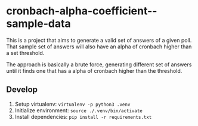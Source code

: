 # cronbach-alpha-coefficient--sample-data

This is a project that aims to generate a valid set of answers of a given poll. That sample set of answers will also have an alpha of cronbach higher than a set threshold.

The approach is basically a brute force, generating different set of answers until it finds one that has a alpha of cronbach higher than the threshold.

## Develop

1. Setup virtualenv: `virtualenv -p python3 .venv`
1. Initialize environment: `source ./.venv/bin/activate`
1. Install dependencies: `pip install -r requirements.txt`